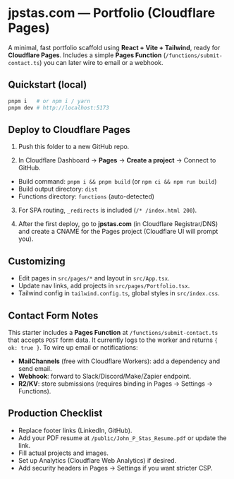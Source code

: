 
# jpstas.com — Portfolio (Cloudflare Pages)

A minimal, fast portfolio scaffold using **React + Vite + Tailwind**,
ready for **Cloudflare Pages**. Includes a simple **Pages Function**
(`/functions/submit-contact.ts`) you can later wire to email or a webhook.

## Quickstart (local)

```bash
pnpm i   # or npm i / yarn
pnpm dev # http://localhost:5173
```

## Deploy to Cloudflare Pages

1) Push this folder to a new GitHub repo.

2) In Cloudflare Dashboard → **Pages** → **Create a project** → Connect to GitHub.

- Build command: `pnpm i && pnpm build` (or `npm ci && npm run build`)
- Build output directory: `dist`
- Functions directory: `functions` (auto-detected)

3) For SPA routing, `_redirects` is included (`/* /index.html 200`).

4) After the first deploy, go to **jpstas.com** (in Cloudflare Registrar/DNS)
   and create a CNAME for the Pages project (Cloudflare UI will prompt you).

## Customizing

- Edit pages in `src/pages/*` and layout in `src/App.tsx`.
- Update nav links, add projects in `src/pages/Portfolio.tsx`.
- Tailwind config in `tailwind.config.ts`, global styles in `src/index.css`.

## Contact Form Notes

This starter includes a **Pages Function** at `/functions/submit-contact.ts`
that accepts `POST` form data. It currently logs to the worker and returns `{ ok: true }`.
To wire up email or notifications:

- **MailChannels** (free with Cloudflare Workers): add a dependency and send email.
- **Webhook**: forward to Slack/Discord/Make/Zapier endpoint.
- **R2/KV**: store submissions (requires binding in Pages → Settings → Functions).

## Production Checklist

- Replace footer links (LinkedIn, GitHub).
- Add your PDF resume at `/public/John_P_Stas_Resume.pdf` or update the link.
- Fill actual projects and images.
- Set up Analytics (Cloudflare Web Analytics) if desired.
- Add security headers in Pages → Settings if you want stricter CSP.
